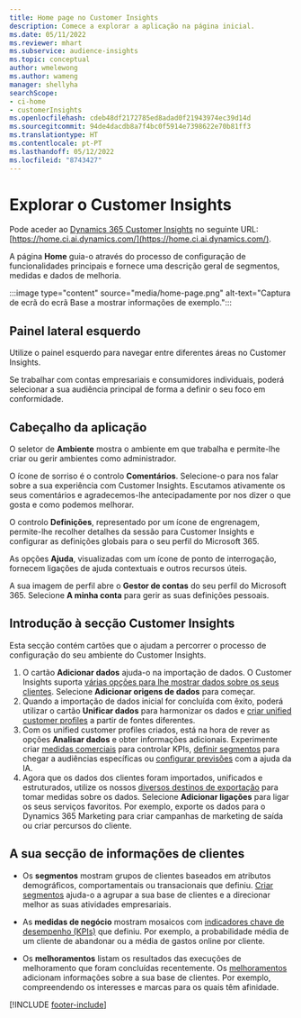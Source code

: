 ```yaml
---
title: Home page no Customer Insights
description: Comece a explorar a aplicação na página inicial.
ms.date: 05/11/2022
ms.reviewer: mhart
ms.subservice: audience-insights
ms.topic: conceptual
author: wmelewong
ms.author: wameng
manager: shellyha
searchScope:
- ci-home
- customerInsights
ms.openlocfilehash: cdeb48df2172785ed8adad0f21943974ec39d14d
ms.sourcegitcommit: 94de4dacdb8a7f4bc0f5914e7398622e70b81ff3
ms.translationtype: HT
ms.contentlocale: pt-PT
ms.lasthandoff: 05/12/2022
ms.locfileid: "8743427"
---
```

# <a name="explore-customer-insights"></a>Explorar o Customer Insights

Pode aceder ao [Dynamics 365 Customer Insights](https://home.ci.ai.dynamics.com/) no seguinte URL: [https://home.ci.ai.dynamics.com/](https://home.ci.ai.dynamics.com/).

A página **Home** guia-o através do processo de configuração de funcionalidades principais e fornece uma descrição geral de segmentos, medidas e dados de melhoria.

:::image type="content" source="media/home-page.png" alt-text="Captura de ecrã do ecrã Base a mostrar informações de exemplo.":::

## <a name="left-side-pane"></a>Painel lateral esquerdo

Utilize o painel esquerdo para navegar entre diferentes áreas no Customer Insights. 

Se trabalhar com contas empresariais e consumidores individuais, poderá selecionar a sua audiência principal de forma a definir o seu foco em conformidade. 

## <a name="application-header"></a>Cabeçalho da aplicação

O seletor de **Ambiente** mostra o ambiente em que trabalha e permite-lhe criar ou gerir ambientes como administrador.

O ícone de sorriso é o controlo **Comentários**. Selecione-o para nos falar sobre a sua experiência com Customer Insights. Escutamos ativamente os seus comentários e agradecemos-lhe antecipadamente por nos dizer o que gosta e como podemos melhorar.

O controlo **Definições**, representado por um ícone de engrenagem, permite-lhe recolher detalhes da sessão para Customer Insights e configurar as definições globais para o seu perfil do Microsoft 365. 

As opções **Ajuda**, visualizadas com um ícone de ponto de interrogação, fornecem ligações de ajuda contextuais e outros recursos úteis.

A sua imagem de perfil abre o **Gestor de contas** do seu perfil do Microsoft 365. Selecione **A minha conta** para gerir as suas definições pessoais.

## <a name="getting-started-with-customer-insights-section"></a>Introdução à secção Customer Insights

Esta secção contém cartões que o ajudam a percorrer o processo de configuração do seu ambiente do Customer Insights. 

1. O cartão **Adicionar dados** ajuda-o na importação de dados. O Customer Insights suporta [várias opções para lhe mostrar dados sobre os seus clientes](data-sources.md). Selecione **Adicionar origens de dados** para começar.
1. Quando a importação de dados inicial for concluída com êxito, poderá utilizar o cartão **Unificar dados** para harmonizar os dados e [criar unified customer profiles](data-unification.md) a partir de fontes diferentes. 
1. Com os unified customer profiles criados, está na hora de rever as opções **Analisar dados** e obter informações adicionais. Experimente criar [medidas comerciais](measures.md) para controlar KPIs, [definir segmentos](segments.md) para chegar a audiências específicas ou [configurar previsões](predictions-overview.md) com a ajuda da IA.
1. Agora que os dados dos clientes foram importados, unificados e estruturados, utilize os nossos [diversos destinos de exportação](export-destinations.md) para tomar medidas sobre os dados. Selecione **Adicionar ligações** para ligar os seus serviços favoritos. Por exemplo, exporte os dados para o Dynamics 365 Marketing para criar campanhas de marketing de saída ou criar percursos do cliente. 

## <a name="your-customer-insights-section"></a>A sua secção de informações de clientes

- Os **segmentos** mostram grupos de clientes baseados em atributos demográficos, comportamentais ou transacionais que definiu. [Criar segmentos](segments.md) ajuda-o a agrupar a sua base de clientes e a direcionar melhor as suas atividades empresariais.

- As **medidas de negócio** mostram mosaicos com [indicadores chave de desempenho (KPIs)](measures.md) que definiu. Por exemplo, a probabilidade média de um cliente de abandonar ou a média de gastos online por cliente.

- Os **melhoramentos** listam os resultados das execuções de melhoramento que foram concluídas recentemente. Os [melhoramentos](enrichment-hub.md) adicionam informações sobre a sua base de clientes. Por exemplo, compreendendo os interesses e marcas para os quais têm afinidade.


[!INCLUDE [footer-include](includes/footer-banner.md)]
